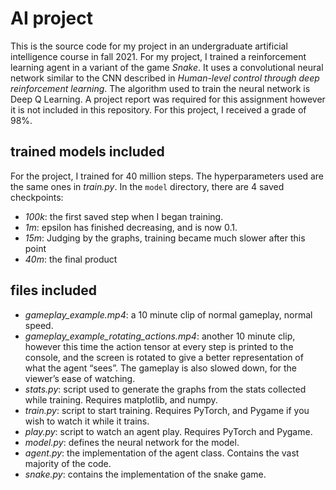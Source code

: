 # AI project
This is the source code for my project in an undergraduate artificial intelligence course in fall 2021. For my project, I trained a reinforcement learning agent in a variant of the game _Snake_. It uses a convolutional neural network similar to the CNN described in _Human-level control through deep reinforcement learning_. The algorithm used to train the neural network is Deep Q Learning. A project report was required for this assignment however it is not included in this repository. For this project, I received a grade of 98%.

## trained models included
For the project, I trained for 40 million steps. The hyperparameters used are the same ones in _train.py_. In the `model` directory, there are 4 saved checkpoints:
* _100k_: the first saved step when I began training.
* _1m_: epsilon has finished decreasing, and is now 0.1.
* _15m_: Judging by the graphs, training became much slower after this point
* _40m_: the final product

## files included
* _gameplay_example.mp4_: a 10 minute clip of normal gameplay, normal speed.
* _gameplay_example_rotating_actions.mp4_: another 10 minute clip, however this time the action tensor at every step is printed to the console, and the screen is rotated to give a better representation of what the agent “sees”. The gameplay is also slowed down, for the viewer’s ease of watching.
* _stats.py_: script used to generate the graphs from the stats collected while training. Requires matplotlib, and numpy.
* _train.py_: script to start training. Requires PyTorch, and Pygame if you wish to watch it while it trains.
* _play.py_: script to watch an agent play. Requires PyTorch and Pygame.
* _model.py_: defines the neural network for the model.
* _agent.py_: the implementation of the agent class. Contains the vast majority of the code.
* _snake.py_: contains the implementation of the snake game.

